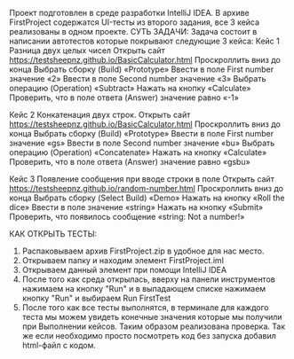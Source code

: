 Проект подготовлен в среде разработки IntelliJ IDEA.
В архиве FirstProject содержатся UI-тесты из второго задания, все 3 кейса реализованы в одном проекте.
СУТЬ ЗАДАЧИ:
Задача состоит в написании автотестов которые покрывают следующие 3 кейса:
Кейс 1 Разница двух целых чисел
Открыть сайт https://testsheepnz.github.io/BasicCalculator.html 
Проскроллить вниз до конца
Выбрать сборку (Build) «Prototype»
Ввести в поле First number значение «2»
Ввести в поле Second number значение «3»
Выбрать операцию (Operation) «Subtract»
Нажать на кнопку «Calculate»
Проверить, что в поле ответа (Answer) значение равно «-1»

Кейс 2 Конкатенация двух строк.
Открыть сайт https://testsheepnz.github.io/BasicCalculator.html 
Проскроллить вниз до конца
Выбрать сборку (Build) «Prototype»
Ввести в поле First number значение «gs»
Ввести в поле Second number значение «bu»
Выбрать операцию (Operation) «Concatenate»
Нажать на кнопку «Calculate»
Проверить, что в поле ответа (Answer) значение равно «gsbu»

Кейс 3 Появление сообщения при вводе строки в поле
Открыть сайт https://testsheepnz.github.io/random-number.html 
Проскроллить вниз до конца
Выбрать сборку (Select Build) «Demo»
Нажать на кнопку «Roll the dice»
Ввести в поле значение «string»
Нажать на кнопку «Submit»
Проверить, что появилось сообщение «string: Not a number!»

КАК ОТКРЫТЬ ТЕСТЫ:
1. Распаковываем архив FirstProject.zip в удобное для нас место.
2. Открываем папку и находим элемент FirstProject.iml
3. Открываем данный элемент при помощи IntelliJ IDEA
4. После того как среда открылась, вверху на панели инструментов нажимаем на кнопку "Run" и в выпадающем списке нажимаем кнопку "Run" и выбираем Run FirstTest
5. После того как все тесты выполнятся, в терминале для каждого теста мы можем увидеть конечные значения которые мы получили при Выполнении кейсов. Таким образом реализована проверка.
Так же если необходимо просто посмотреть код без запуска добавил html-файл с кодом.
